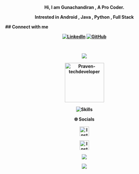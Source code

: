<p align="center"><strong>Hi, I am Gunachandiran , A Pro Coder.<strong></p>
<p align="center"><strong>Intrested in Android , Java , Python , Full Stack<strong></p>
## Connect with me
<p align="center">
<a href="www.linkedin.com/in/pravenraj-d-v-371bb7283"><img alt="LinkedIn" title="My LinkedIn" src="https://img.shields.io/badge/linkedin-informational?style=for-the-badge&logo=linkedin&logoColor=white"/></a>
<a href="https://github.com/Praven-techdeveloper/"><img alt="GitHub" title="GitHub" src="https://img.shields.io/badge/github-black?style=for-the-badge&logo=Github&logoColor=white"/></a>
</p>

<br/>

<p align="center"><a href="https://git.io/streak-stats"><img src="https://streak-stats.demolab.com?user=Praven-techdeveloper&theme=java-dark&hide_border=true"/></a></p>
<p align="center"><img width="125" src="https://komarev.com/ghpvc/?username=Praven-techdeveloper&style=flat-square" alt="Praven-techdeveloper"></p>
<p align="center">
<img align="center" src="https://skillicons.dev/icons?i=python,java,nodejs,html,javascript,mysql,mongodb,linux,figma,docker,react&perline=8" alt="Skills"></td>
</p>
<p align="center"><strong>🌐 Socials</strong></p>
<p align="center"><a href="https://instagram.com/"gunachandiran_75">
    <img src="https://img.shields.io/badge/-Instagram-red?style=flat&logo=Instagram&logoColor=white" alt="Instagram profile" height="30"/>
    <a/></p>
      <p align="center"><a href="https://telegram.me/Gunachandiran">
    <img src="https://img.shields.io/badge/-Telegram-blue?style=flat&logo=Telegram&logoColor=white" alt="Instagram profile" height="30"/>
    <a/></p>
<p align="center"><a href="https://github.com/Gunachandiran"><img src="https://github-readme-stats.vercel.app/api?username=Praven-techdeveloper&show_icons=true&theme=highcontrast&count_private=true"></a></p>
<p align="center"><a href="https://github.com/Gunachandiran"><img src="https://github-readme-stats.vercel.app/api/top-langs/?username=Praven-techdeveloper&theme=highcontrast&layout=compact&count_private=true"></a></p>



<!---
Gunachandiran/Gunachandiran is a ✨ special ✨ repository because its `README.md` (this file) appears on your GitHub profile.
You can click the Preview link to take a look at your changes.
--->

